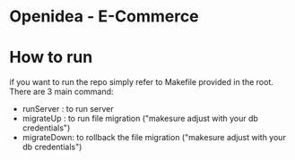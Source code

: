 # Openidea - E-Commerce

# How to run
if you want to run the repo simply refer to Makefile provided in the root. There are 3 main command:
- runServer : to run server
- migrateUp : to run file migration ("makesure adjust with your db credentials")
- migrateDown: to rollback the file migration  ("makesure adjust with your db credentials")